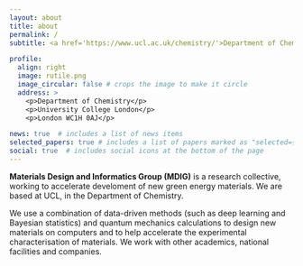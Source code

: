 ```yaml
---
layout: about
title: about
permalink: /
subtitle: <a href='https://www.ucl.ac.uk/chemistry/'>Department of Chemistry</a>

profile:
  align: right
  image: rutile.png
  image_circular: false # crops the image to make it circle
  address: >
    <p>Department of Chemistry</p>
    <p>University College London</p>
    <p>London WC1H 0AJ</p>

news: true  # includes a list of news items
selected_papers: true # includes a list of papers marked as "selected={true}"
social: true  # includes social icons at the bottom of the page
---
```


**Materials Design and Informatics Group (MDIG)** is a research collective, working to accelerate develoment of new green energy materials. We are based at UCL, in the Department of Chemistry.

We use a combination of data-driven methods (such as deep learning and Bayesian statistics) and quantum mechanics calculations to design new materials on computers and to help accelerate the experimental characterisation of materials. We work with other academics, national facilities and companies. 
